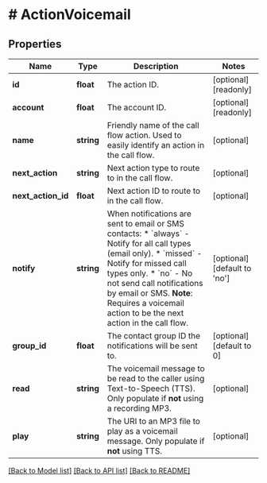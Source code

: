 # # ActionVoicemail

## Properties

Name | Type | Description | Notes
------------ | ------------- | ------------- | -------------
**id** | **float** | The action ID. | [optional] [readonly]
**account** | **float** | The account ID. | [optional] [readonly]
**name** | **string** | Friendly name of the call flow action. Used to easily identify an action in the call flow. | [optional]
**next_action** | **string** | Next action type to route to in the call flow. | [optional]
**next_action_id** | **float** | Next action ID to route to in the call flow. | [optional]
**notify** | **string** | When notifications are sent to email or SMS contacts:   * &#x60;always&#x60; - Notify for all call types (email only).   * &#x60;missed&#x60; - Notify for missed call types only.   * &#x60;no&#x60; - No not send call notifications by email or SMS. **Note**: Requires a voicemail action to be the next action in the call flow. | [optional] [default to 'no']
**group_id** | **float** | The contact group ID the notifications will be sent to. | [optional] [default to 0]
**read** | **string** | The voicemail message to be read to the caller using Text-to-Speech (TTS). Only populate if **not** using a recording MP3. | [optional]
**play** | **string** | The URI to an MP3 file to play as a voicemail message. Only populate if **not** using TTS. | [optional]

[[Back to Model list]](../../README.md#models) [[Back to API list]](../../README.md#endpoints) [[Back to README]](../../README.md)
